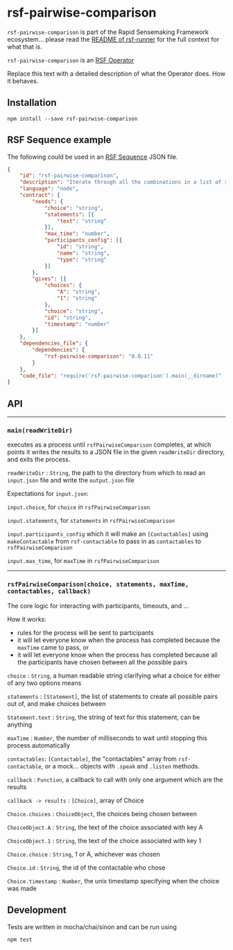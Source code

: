 # rsf-pairwise-comparison

`rsf-pairwise-comparison` is part of the Rapid Sensemaking Framework ecosystem... please read
the [README of rsf-runner](https://github.com/rapid-sensemaking-framework/rsf-runner/blob/master/README.md) for the full context for what that is.

`rsf-pairwise-comparison` is an [RSF Operator](https://github.com/rapid-sensemaking-framework/rsf-runner#rsf-operators)

Replace this text with a detailed description of what the Operator does. How it behaves.

## Installation

`npm install --save rsf-pairwise-comparison`

## RSF Sequence example

The following could be used in an [RSF Sequence](https://github.com/rapid-sensemaking-framework/rsf-runner#rsf-sequences) JSON file.

```json
{
    "id": "rsf-pairwise-comparison",
    "description": "Iterate through all the combinations in a list of statements getting peoples choices on them",
    "language": "node",
    "contract": {
        "needs": {
            "choice": "string",
            "statements": [{
                "text": "string"
            }],
            "max_time": "number",
            "participants_config": [{
                "id": "string",
                "name": "string",
                "type": "string"
            }]
        },
        "gives": [{
            "choices": {
                "A": "string",
                "1": "string"
            },
            "choice": "string",
            "id": "string",
            "timestamp": "number"
        }]
    },
    "dependencies_file": {
        "dependencies": {
            "rsf-pairwise-comparison": "0.0.11"
        }
    },
    "code_file": "require('rsf-pairwise-comparison').main(__dirname)"
}
```

## API

___

### `main(readWriteDir)`

executes as a process until `rsfPairwiseComparison` completes, at which points it writes the results to a JSON file in the given `readWriteDir` directory, and exits the process.

`readWriteDir` : `String`, the path to the directory from which to read an `input.json` file and write the `output.json` file

Expectations for `input.json`:

`input.choice`, for `choice` in `rsfPairwiseComparison`

`input.statements`, for `statements` in `rsfPairwiseComparison`

`input.participants_config` which it will make an `[Contactables]` using `makeContactable` from `rsf-contactable`  to pass in as `contactables` to `rsfPairwiseComparison`

`input.max_time`, for `maxTime` in `rsfPairwiseComparison`

___

### `rsfPairwiseComparison(choice, statements, maxTime, contactables, callback)`

The core logic for interacting with participants, timeouts, and ...

How it works:

- rules for the process will be sent to participants
- it will let everyone know when the process has completed because the `maxTime` came to pass, or
- it will let everyone know when the process has completed because all the participants have chosen between all the possible pairs

`choice` : `String`, a human readable string clarifying what a choice for either of any two options means

`statements` : `[Statement]`, the list of statements to create all possible pairs out of, and make choices between

`Statement.text` : `String`, the string of text for this statement, can be anything

`maxTime` : `Number`, the number of milliseconds to wait until stopping this process automatically

`contactables`: `[Contactable]`, the "contactables" array from `rsf-contactable`, or a mock... objects with `.speak` and `.listen` methods.

`callback` : `Function`, a callback to call with only one argument which are the results

`callback -> results` : `[Choice]`, array of Choice

`Choice.choices` : `ChoiceObject`, the choices being chosen between

`ChoiceObject.A` : `String`, the text of the choice associated with key A

`ChoiceObject.1` : `String`, the text of the choice associated with key 1

`Choice.choice` : `String`, 1 or A, whichever was chosen

`Choice.id` : `String`, the id of the contactable who chose

`Choice.timestamp` : `Number`, the unix timestamp specifying when the choice was made


## Development

Tests are written in mocha/chai/sinon and can be run using

```
npm test
```



